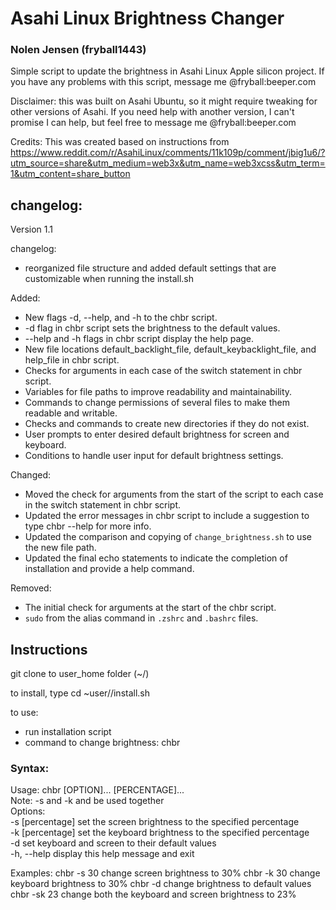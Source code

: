 # Asahi Linux Brightness Changer
### Nolen Jensen (fryball1443)
Simple script to update the brightness in Asahi Linux Apple silicon project.
If you have any problems with this script, message me @fryball:beeper.com

Disclaimer:
this was built on Asahi Ubuntu, so it might require tweaking for other versions of Asahi.
If you need help with another version, I can't promise I can help, but feel free to message me @fryball:beeper.com

Credits:
This was created based on instructions from https://www.reddit.com/r/AsahiLinux/comments/11k109p/comment/jbig1u6/?utm_source=share&utm_medium=web3x&utm_name=web3xcss&utm_term=1&utm_content=share_button


## changelog:
Version 1.1

changelog:
- reorganized file structure and added default settings that are customizable when running the install.sh

Added:
- New flags -d, --help, and -h to the chbr script.
- -d flag in chbr script sets the brightness to the default values.
- --help and -h flags in chbr script display the help page.
- New file locations default_backlight_file, default_keybacklight_file, and help_file in chbr script.
- Checks for arguments in each case of the switch statement in chbr script.
- Variables for file paths to improve readability and maintainability.
- Commands to change permissions of several files to make them readable and writable.
- Checks and commands to create new directories if they do not exist.
- User prompts to enter desired default brightness for screen and keyboard.
- Conditions to handle user input for default brightness settings.

Changed:
- Moved the check for arguments from the start of the script to each case in the switch statement in chbr script.
- Updated the error messages in chbr script to include a suggestion to type chbr --help for more info.
- Updated the comparison and copying of `change_brightness.sh` to use the new file path.
- Updated the final echo statements to indicate the completion of installation and provide a help command.

Removed:
- The initial check for arguments at the start of the chbr script.
- `sudo` from the alias command in `.zshrc` and `.bashrc` files.

## Instructions
git clone to user_home folder (~/)

to install, type cd ~user//install.sh

to use:
- run installation script
- command to change brightness: chbr

### Syntax:
Usage: chbr [OPTION]... [PERCENTAGE]...  
Note: -s and -k and be used together  
 Options:  
	-s [percentage]  set the screen brightness to the specified percentage  
 -k [percentage]  set the keyboard brightness to the specified percentage  
 -d               set keyboard and screen to their default values  
 -h, --help       display this help message and exit  

Examples:
  chbr -s 30       change screen brightness to 30%
  chbr -k 30       change keyboard brightness to 30%
  chbr -d          change brightness to default values
  chbr -sk 23      change both the keyboard and screen brightness to 23%
